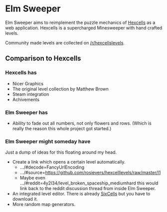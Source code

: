 # Elm Sweeper

Elm Sweeper aims to reimplement the puzzle mechanics of
[Hexcells](http://store.steampowered.com/app/265890/)
as a web application. Hexcells is a supercharged
Minesweeper with hand crafted levels.

Community made levels are collected on
[/r/hexcellslevels](https://www.reddit.com/r/hexcellslevels/).

## Comparison to Hexcells

### Hexcells has

  - Nicer Graphics
  - The original level collection by Matthew Brown
  - Steam integration
  - Achivements

### Elm Sweeper has

  - Ability to fade out all numbers, not only flowers and rows. (Which is really the reason this whole project got started.)

### Elm Sweeper might someday have

Just a dump of ideas for this floating around my head.

- Create a link which opens a certain level automatically.
  - .../#decode=FancyUrlEncoding
  - .../#source=https://github.com/rosievers/hexcelllevels/raw/master/l1
  - Maybe even .../#reddit=4y2l34/level_broken_spaceship_mediumhard
  this would link back to the reddit discussion thread from inside Elm Sweeper.
- An integrated level editor. There is already [SixCells](https://github.com/blaxpirit/sixcells) but you have to download it.
- More random map generators.
